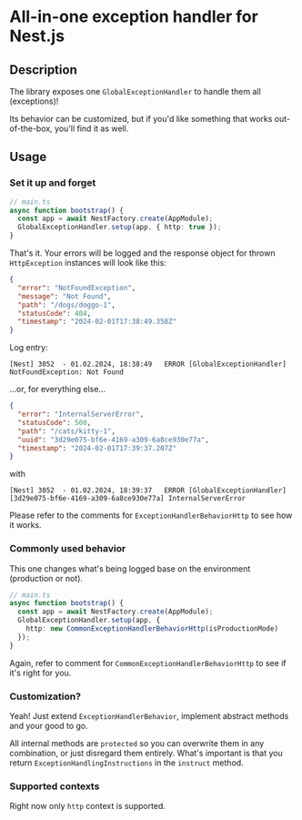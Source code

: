 # All-in-one exception handler for Nest.js

## Description

The library exposes one `GlobalExceptionHandler` to handle them all (exceptions)!

Its behavior can be customized, but if you'd like something that works out-of-the-box, you'll find it as well.

## Usage

### Set it up and forget

```typescript
// main.ts
async function bootstrap() {
  const app = await NestFactory.create(AppModule);
  GlobalExceptionHandler.setup(app, { http: true });
}
```

That's it. Your errors will be logged and the response object for thrown `HttpException` instances will look like this:

```json
{
  "error": "NotFoundException",
  "message": "Not Found",
  "path": "/dogs/doggo-1",
  "statusCode": 404,
  "timestamp": "2024-02-01T17:38:49.358Z"
}
```

Log entry:

```text
[Nest] 3052  - 01.02.2024, 18:38:49   ERROR [GlobalExceptionHandler] NotFoundException: Not Found
```

...or, for everything else...

```json
{
  "error": "InternalServerError",
  "statusCode": 500,
  "path": "/cats/kitty-1",
  "uuid": "3d29e075-bf6e-4169-a309-6a8ce930e77a",
  "timestamp": "2024-02-01T17:39:37.207Z"
}
```

with

```text
[Nest] 3052  - 01.02.2024, 18:39:37   ERROR [GlobalExceptionHandler] [3d29e075-bf6e-4169-a309-6a8ce930e77a] InternalServerError
```

Please refer to the comments for `ExceptionHandlerBehaviorHttp` to see how it works.

### Commonly used behavior

This one changes what's being logged base on the environment (production or not).

```typescript
// main.ts
async function bootstrap() {
  const app = await NestFactory.create(AppModule);
  GlobalExceptionHandler.setup(app, {
    http: new CommonExceptionHandlerBehaviorHttp(isProductionMode)
  });
}
```

Again, refer to comment for `CommonExceptionHandlerBehaviorHttp` to see if it's right for you.

### Customization?

Yeah! Just extend `ExceptionHandlerBehavior`, implement abstract methods and your good to go.

All internal methods are `protected` so you can overwrite them in any combination, or just disregard them entirely.
What's important is that you return `ExceptionHandlingInstructions` in the `instruct` method.

### Supported contexts

Right now only `http` context is supported.
